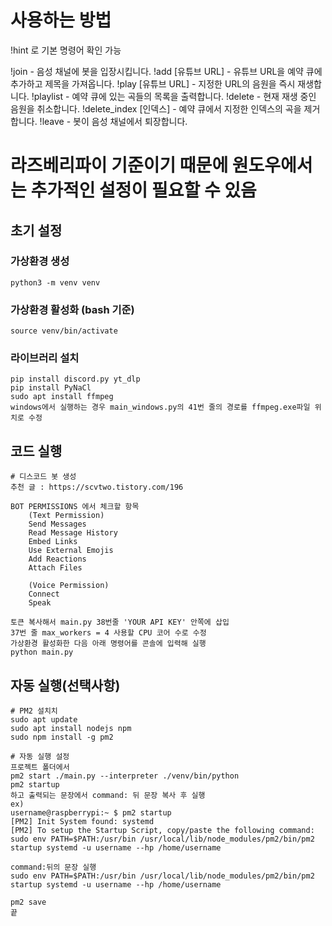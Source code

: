 # 사용하는 방법
!hint 로 기본 명령어 확인 가능

!join - 음성 채널에 봇을 입장시킵니다.
!add [유튜브 URL] - 유튜브 URL을 예약 큐에 추가하고 제목을 가져옵니다.
!play [유튜브 URL] - 지정한 URL의 음원을 즉시 재생합니다.
!playlist - 예약 큐에 있는 곡들의 목록을 출력합니다.
!delete - 현재 재생 중인 음원을 취소합니다.
!delete_index [인덱스] - 예약 큐에서 지정한 인덱스의 곡을 제거합니다.
!leave - 봇이 음성 채널에서 퇴장합니다.


# 라즈베리파이 기준이기 때문에 원도우에서는 추가적인 설정이 필요할 수 있음
## 초기 설정

### 가상환경 생성

    python3 -m venv venv

### 가상환경 활성화 (bash 기준)

    source venv/bin/activate

### 라이브러리 설치

    pip install discord.py yt_dlp
    pip install PyNaCl
    sudo apt install ffmpeg
    windows에서 실행하는 경우 main_windows.py의 41번 줄의 경로를 ffmpeg.exe파일 위치로 수정

## 코드 실행

    # 디스코드 봇 생성
    추천 글 : https://scvtwo.tistory.com/196

    BOT PERMISSIONS 에서 체크할 항목
        (Text Permission)
        Send Messages
        Read Message History
        Embed Links
        Use External Emojis
        Add Reactions
        Attach Files

        (Voice Permission)
        Connect
        Speak

    토큰 복사해서 main.py 38번줄 'YOUR API KEY' 안쪽에 삽입
    37번 줄 max_workers = 4 사용할 CPU 코어 수로 수정
    가상환경 활성화한 다음 아래 명령어를 콘솔에 입력해 실행
    python main.py

## 자동 실행(선택사항)

    # PM2 설치치
    sudo apt update
    sudo apt install nodejs npm
    sudo npm install -g pm2

    # 자동 실행 설정
    프로젝트 폴더에서
    pm2 start ./main.py --interpreter ./venv/bin/python
    pm2 startup
    하고 출력되는 문장에서 command: 뒤 문장 복사 후 실행
    ex) 
    username@raspberrypi:~ $ pm2 startup
    [PM2] Init System found: systemd
    [PM2] To setup the Startup Script, copy/paste the following command: sudo env PATH=$PATH:/usr/bin /usr/local/lib/node_modules/pm2/bin/pm2 startup systemd -u username --hp /home/username
    
    command:뒤의 문장 실행
    sudo env PATH=$PATH:/usr/bin /usr/local/lib/node_modules/pm2/bin/pm2 startup systemd -u username --hp /home/username

    pm2 save
    끝
